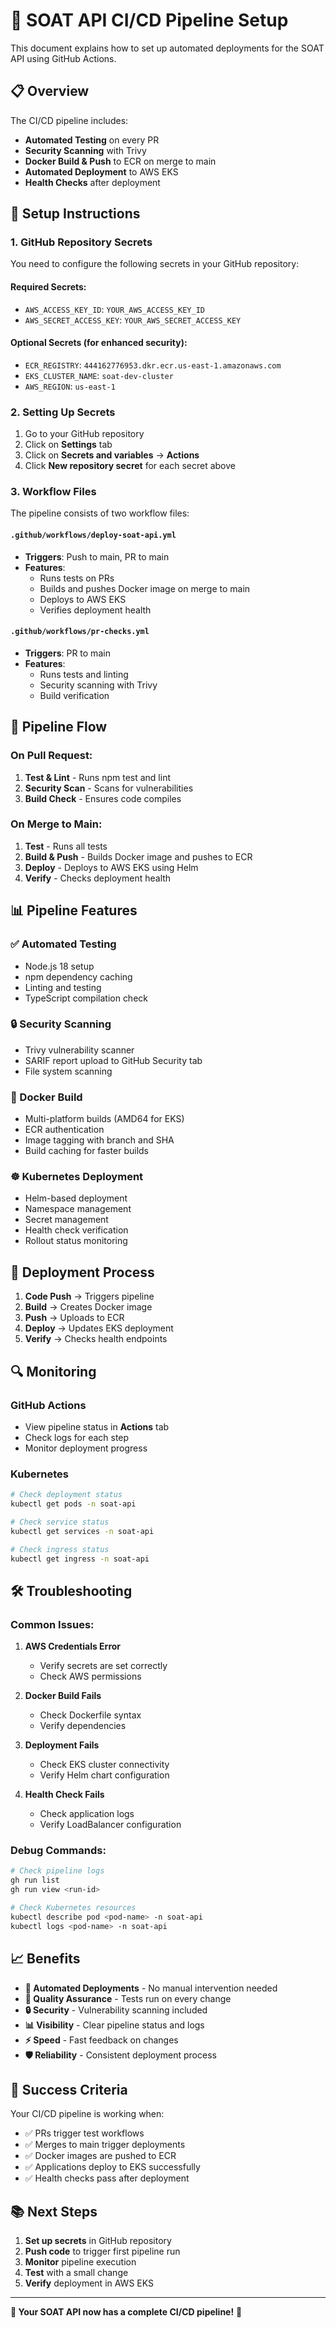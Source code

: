# 🚀 SOAT API CI/CD Pipeline Setup

This document explains how to set up automated deployments for the SOAT API using GitHub Actions.

## 📋 Overview

The CI/CD pipeline includes:
- **Automated Testing** on every PR
- **Security Scanning** with Trivy
- **Docker Build & Push** to ECR on merge to main
- **Automated Deployment** to AWS EKS
- **Health Checks** after deployment

## 🔧 Setup Instructions

### 1. GitHub Repository Secrets

You need to configure the following secrets in your GitHub repository:

#### Required Secrets:
- `AWS_ACCESS_KEY_ID`: `YOUR_AWS_ACCESS_KEY_ID`
- `AWS_SECRET_ACCESS_KEY`: `YOUR_AWS_SECRET_ACCESS_KEY`

#### Optional Secrets (for enhanced security):
- `ECR_REGISTRY`: `444162776953.dkr.ecr.us-east-1.amazonaws.com`
- `EKS_CLUSTER_NAME`: `soat-dev-cluster`
- `AWS_REGION`: `us-east-1`

### 2. Setting Up Secrets

1. Go to your GitHub repository
2. Click on **Settings** tab
3. Click on **Secrets and variables** → **Actions**
4. Click **New repository secret** for each secret above

### 3. Workflow Files

The pipeline consists of two workflow files:

#### `.github/workflows/deploy-soat-api.yml`
- **Triggers**: Push to main, PR to main
- **Features**:
  - Runs tests on PRs
  - Builds and pushes Docker image on merge to main
  - Deploys to AWS EKS
  - Verifies deployment health

#### `.github/workflows/pr-checks.yml`
- **Triggers**: PR to main
- **Features**:
  - Runs tests and linting
  - Security scanning with Trivy
  - Build verification

## 🚀 Pipeline Flow

### On Pull Request:
1. **Test & Lint** - Runs npm test and lint
2. **Security Scan** - Scans for vulnerabilities
3. **Build Check** - Ensures code compiles

### On Merge to Main:
1. **Test** - Runs all tests
2. **Build & Push** - Builds Docker image and pushes to ECR
3. **Deploy** - Deploys to AWS EKS using Helm
4. **Verify** - Checks deployment health

## 📊 Pipeline Features

### ✅ Automated Testing
- Node.js 18 setup
- npm dependency caching
- Linting and testing
- TypeScript compilation check

### 🔒 Security Scanning
- Trivy vulnerability scanner
- SARIF report upload to GitHub Security tab
- File system scanning

### 🐳 Docker Build
- Multi-platform builds (AMD64 for EKS)
- ECR authentication
- Image tagging with branch and SHA
- Build caching for faster builds

### ☸️ Kubernetes Deployment
- Helm-based deployment
- Namespace management
- Secret management
- Health check verification
- Rollout status monitoring

## 🎯 Deployment Process

1. **Code Push** → Triggers pipeline
2. **Build** → Creates Docker image
3. **Push** → Uploads to ECR
4. **Deploy** → Updates EKS deployment
5. **Verify** → Checks health endpoints

## 🔍 Monitoring

### GitHub Actions
- View pipeline status in **Actions** tab
- Check logs for each step
- Monitor deployment progress

### Kubernetes
```bash
# Check deployment status
kubectl get pods -n soat-api

# Check service status
kubectl get services -n soat-api

# Check ingress status
kubectl get ingress -n soat-api
```

## 🛠️ Troubleshooting

### Common Issues:

1. **AWS Credentials Error**
   - Verify secrets are set correctly
   - Check AWS permissions

2. **Docker Build Fails**
   - Check Dockerfile syntax
   - Verify dependencies

3. **Deployment Fails**
   - Check EKS cluster connectivity
   - Verify Helm chart configuration

4. **Health Check Fails**
   - Check application logs
   - Verify LoadBalancer configuration

### Debug Commands:
```bash
# Check pipeline logs
gh run list
gh run view <run-id>

# Check Kubernetes resources
kubectl describe pod <pod-name> -n soat-api
kubectl logs <pod-name> -n soat-api
```

## 📈 Benefits

- **🔄 Automated Deployments** - No manual intervention needed
- **🧪 Quality Assurance** - Tests run on every change
- **🔒 Security** - Vulnerability scanning included
- **📊 Visibility** - Clear pipeline status and logs
- **⚡ Speed** - Fast feedback on changes
- **🛡️ Reliability** - Consistent deployment process

## 🎉 Success Criteria

Your CI/CD pipeline is working when:
- ✅ PRs trigger test workflows
- ✅ Merges to main trigger deployments
- ✅ Docker images are pushed to ECR
- ✅ Applications deploy to EKS successfully
- ✅ Health checks pass after deployment

## 📚 Next Steps

1. **Set up secrets** in GitHub repository
2. **Push code** to trigger first pipeline run
3. **Monitor** pipeline execution
4. **Test** with a small change
5. **Verify** deployment in AWS EKS

---

**🎯 Your SOAT API now has a complete CI/CD pipeline!** 🚀
